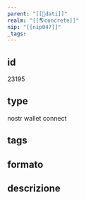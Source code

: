 ```yaml
---
parent: "[[💾dati]]"
realm: "[[🌎concrete]]"
nip: "[[nip047]]"
_tags:
---
```

## id
23195
## type
nostr wallet connect
## tags
## formato

## descrizione

